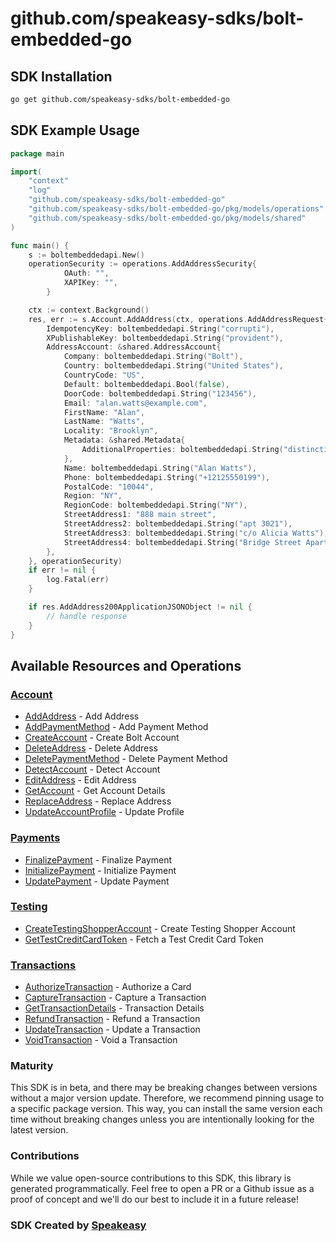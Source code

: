 # github.com/speakeasy-sdks/bolt-embedded-go

<!-- Start SDK Installation -->
## SDK Installation

```bash
go get github.com/speakeasy-sdks/bolt-embedded-go
```
<!-- End SDK Installation -->

## SDK Example Usage
<!-- Start SDK Example Usage -->


```go
package main

import(
	"context"
	"log"
	"github.com/speakeasy-sdks/bolt-embedded-go"
	"github.com/speakeasy-sdks/bolt-embedded-go/pkg/models/operations"
	"github.com/speakeasy-sdks/bolt-embedded-go/pkg/models/shared"
)

func main() {
    s := boltembeddedapi.New()
    operationSecurity := operations.AddAddressSecurity{
            OAuth: "",
            XAPIKey: "",
        }

    ctx := context.Background()
    res, err := s.Account.AddAddress(ctx, operations.AddAddressRequest{
        IdempotencyKey: boltembeddedapi.String("corrupti"),
        XPublishableKey: boltembeddedapi.String("provident"),
        AddressAccount: &shared.AddressAccount{
            Company: boltembeddedapi.String("Bolt"),
            Country: boltembeddedapi.String("United States"),
            CountryCode: "US",
            Default: boltembeddedapi.Bool(false),
            DoorCode: boltembeddedapi.String("123456"),
            Email: "alan.watts@example.com",
            FirstName: "Alan",
            LastName: "Watts",
            Locality: "Brooklyn",
            Metadata: &shared.Metadata{
                AdditionalProperties: boltembeddedapi.String("distinctio"),
            },
            Name: boltembeddedapi.String("Alan Watts"),
            Phone: boltembeddedapi.String("+12125550199"),
            PostalCode: "10044",
            Region: "NY",
            RegionCode: boltembeddedapi.String("NY"),
            StreetAddress1: "888 main street",
            StreetAddress2: boltembeddedapi.String("apt 3021"),
            StreetAddress3: boltembeddedapi.String("c/o Alicia Watts"),
            StreetAddress4: boltembeddedapi.String("Bridge Street Apartment Building B"),
        },
    }, operationSecurity)
    if err != nil {
        log.Fatal(err)
    }

    if res.AddAddress200ApplicationJSONObject != nil {
        // handle response
    }
}
```
<!-- End SDK Example Usage -->

<!-- Start SDK Available Operations -->
## Available Resources and Operations


### [Account](docs/sdks/account/README.md)

* [AddAddress](docs/sdks/account/README.md#addaddress) - Add Address
* [AddPaymentMethod](docs/sdks/account/README.md#addpaymentmethod) - Add Payment Method
* [CreateAccount](docs/sdks/account/README.md#createaccount) - Create Bolt Account
* [DeleteAddress](docs/sdks/account/README.md#deleteaddress) - Delete Address
* [DeletePaymentMethod](docs/sdks/account/README.md#deletepaymentmethod) - Delete Payment Method
* [DetectAccount](docs/sdks/account/README.md#detectaccount) - Detect Account
* [EditAddress](docs/sdks/account/README.md#editaddress) - Edit Address
* [GetAccount](docs/sdks/account/README.md#getaccount) - Get Account Details
* [ReplaceAddress](docs/sdks/account/README.md#replaceaddress) - Replace Address
* [UpdateAccountProfile](docs/sdks/account/README.md#updateaccountprofile) - Update Profile

### [Payments](docs/sdks/payments/README.md)

* [FinalizePayment](docs/sdks/payments/README.md#finalizepayment) - Finalize Payment
* [InitializePayment](docs/sdks/payments/README.md#initializepayment) - Initialize Payment
* [UpdatePayment](docs/sdks/payments/README.md#updatepayment) - Update Payment

### [Testing](docs/sdks/testing/README.md)

* [CreateTestingShopperAccount](docs/sdks/testing/README.md#createtestingshopperaccount) - Create Testing Shopper Account
* [GetTestCreditCardToken](docs/sdks/testing/README.md#gettestcreditcardtoken) - Fetch a Test Credit Card Token

### [Transactions](docs/sdks/transactions/README.md)

* [AuthorizeTransaction](docs/sdks/transactions/README.md#authorizetransaction) - Authorize a Card
* [CaptureTransaction](docs/sdks/transactions/README.md#capturetransaction) - Capture a Transaction
* [GetTransactionDetails](docs/sdks/transactions/README.md#gettransactiondetails) - Transaction Details
* [RefundTransaction](docs/sdks/transactions/README.md#refundtransaction) - Refund a Transaction
* [UpdateTransaction](docs/sdks/transactions/README.md#updatetransaction) - Update a Transaction
* [VoidTransaction](docs/sdks/transactions/README.md#voidtransaction) - Void a Transaction
<!-- End SDK Available Operations -->

### Maturity

This SDK is in beta, and there may be breaking changes between versions without a major version update. Therefore, we recommend pinning usage
to a specific package version. This way, you can install the same version each time without breaking changes unless you are intentionally
looking for the latest version.

### Contributions

While we value open-source contributions to this SDK, this library is generated programmatically.
Feel free to open a PR or a Github issue as a proof of concept and we'll do our best to include it in a future release!

### SDK Created by [Speakeasy](https://docs.speakeasyapi.dev/docs/using-speakeasy/client-sdks)
